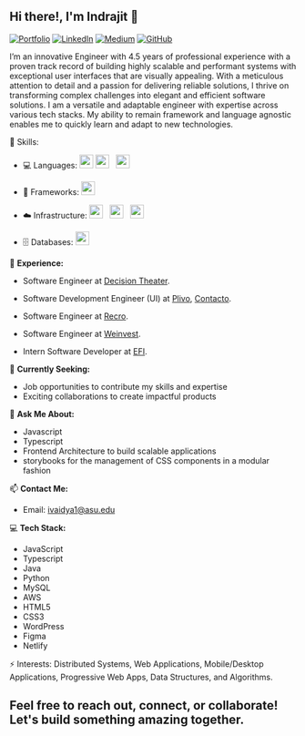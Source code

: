 ## Hi there!, I'm Indrajit 👋

[![Portfolio](https://img.shields.io/badge/Portfolio-Visit%20Website-lightgrey?style=for-the-badge)](https://indrajitv.link/)
[![LinkedIn](https://img.shields.io/badge/LinkedIn-Connect-blue?style=for-the-badge&logo=linkedin)](https://www.linkedin.com/in/indrajit-v-b37a36186/)
[![Medium](https://img.shields.io/badge/Medium-Profile-black?style=for-the-badge&logo=medium)](https://medium.com/@vindrajit1996)
[![GitHub](https://img.shields.io/badge/GitHub-Profile-black?style=for-the-badge&logo=github)](https://github.com/Indrajit1996/)

I’m an innovative Engineer with 4.5 years of professional experience with a proven track record of building highly scalable and performant systems with exceptional user interfaces that are visually appealing. With a meticulous attention to detail and a passion for delivering reliable solutions, I thrive on transforming complex challenges into elegant and efficient software solutions. I am a versatile and adaptable engineer with expertise across various tech stacks. My ability to remain framework and language agnostic enables me to quickly learn and adapt to new technologies.


🔧 Skills: 
- 💻 Languages:
  <img src="https://img.shields.io/badge/JS-%23F7DF1E.svg?style=for-the-badge&logo=javascript&logoColor=black" height="24"/>
  <img src="https://img.shields.io/badge/Python-%2314354C.svg?style=for-the-badge&logo=python&logoColor=white" height="24"/> &nbsp;
  <img src="https://img.shields.io/badge/Java-%23ED8B00.svg?style=for-the-badge&logo=java&logoColor=white" height="24"/> &nbsp;

- 🚀 Frameworks:
  <img src="https://img.shields.io/badge/React-%2361DAFB.svg?style=for-the-badge&logo=react&logoColor=black" height="24"/>

- ☁️ Infrastructure: 
  <img src="https://img.shields.io/badge/AWS-%23232F3E.svg?style=for-the-badge&logo=amazon-aws&logoColor=white" height="24"/> &nbsp;
  <img src="https://img.shields.io/badge/Terraform-%23623CE4.svg?style=for-the-badge&logo=terraform&logoColor=white" height="24"/> &nbsp;
  <img src="https://img.shields.io/badge/Docker-%232496ED.svg?style=for-the-badge&logo=docker&logoColor=white" height="24"/>

- 🗄️ Databases: 
  <img src="https://img.shields.io/badge/PostgreSQL-%23336791.svg?style=for-the-badge&logo=postgresql&logoColor=white" height="24"/> &nbsp;

💼 **Experience:**

- Software Engineer at [Decision Theater](https://dt.asu.edu/).

- Software Development Engineer (UI) at [Plivo](https://www.plivo.com/), [Contacto](https://www.contacto.com).

- Software Engineer at [Recro](https://recro.com/).

- Software Engineer at [Weinvest](https://www.weinvest.net/).
  
- Intern Software Developer at [EFI](https://www.efi.com/).

🔎 **Currently Seeking:**
- Job opportunities to contribute my skills and expertise
- Exciting collaborations to create impactful products


💬 **Ask Me About:**
- Javascript
- Typescript
- Frontend Architecture to build scalable applications
- storybooks for the management of CSS components in a modular fashion


📫 **Contact Me:**
- Email: [ivaidya1@asu.edu](mailto:ivaidya1@asu.edu)


💻 **Tech Stack:**
- JavaScript
- Typescript
- Java
- Python
- MySQL
- AWS
- HTML5
- CSS3
- WordPress
- Figma
- Netlify

⚡ Interests:
Distributed Systems, Web Applications, Mobile/Desktop Applications, Progressive Web Apps,  Data Structures, and Algorithms.

Feel free to reach out, connect, or collaborate! Let's build something amazing together.
--- 
